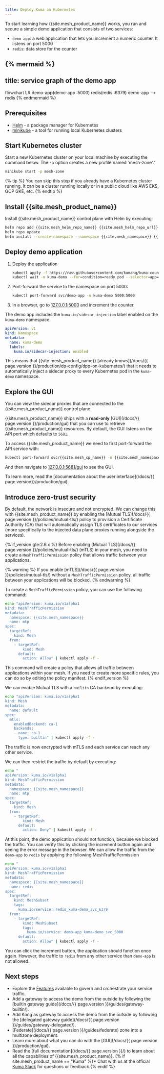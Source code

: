 ```yaml
---
title: Deploy Kuma on Kubernetes
---
```


To start learning how {{site.mesh_product_name}} works, you run and secure a simple demo application that consists of two services:

- `demo-app`: a web application that lets you increment a numeric counter. It listens on port 5000
- `redis`: data store for the counter


{% mermaid %}
---
title: service graph of the demo app
---
flowchart LR
demo-app(demo-app :5000)
redis(redis :6379)
demo-app --> redis
{% endmermaid %}


## Prerequisites
- [Helm](https://helm.sh/) - a package manager for Kubernetes
- [minikube](https://minikube.sigs.k8s.io/docs/) - a tool for running local Kubernetes clusters

## Start Kubernetes cluster

Start a new Kubernetes cluster on your local machine by executing the command below. The -p option creates a new profile named 'mesh-zone'."

```sh
minikube start -p mesh-zone
```

{% tip %}
You can skip this step if you already have a Kubernetes cluster running.
It can be a cluster running locally or in a public cloud like AWS EKS, GCP GKE, etc.
{% endtip %}

## Install {{site.mesh_product_name}}

Install {{site.mesh_product_name}} control plane with Helm by executing:

```sh
helm repo add {{site.mesh_helm_repo_name}} {{site.mesh_helm_repo_url}}
helm repo update
helm install --create-namespace --namespace {{site.mesh_namespace}} {{ site.mesh_helm_install_name }} {{ site.mesh_helm_repo }}
```

## Deploy demo application

1.  Deploy the application
    ```sh
    kubectl apply -f https://raw.githubusercontent.com/kumahq/kuma-counter-demo/master/demo.yaml
    kubectl wait -n kuma-demo --for=condition=ready pod --selector=app=demo-app --timeout=90s
    ```

2.  Port-forward the service to the namespace on port 5000:

    ```sh
    kubectl port-forward svc/demo-app -n kuma-demo 5000:5000
    ```

3.  In a browser, go to [127.0.0.1:5000](http://127.0.0.1:5000) and increment the counter.

The demo app includes the `kuma.io/sidecar-injection` label enabled on the `kuma-demo` namespace.

```yaml
apiVersion: v1
kind: Namespace
metadata:
  name: kuma-demo
  labels:
    kuma.io/sidecar-injection: enabled
```

This means that {{site.mesh_product_name}} [already knows](/docs/{{ page.version }}/production/dp-config/dpp-on-kubernetes/) that it needs to automatically inject a sidecar proxy to every Kubernetes pod in the `kuma-demo` namespace.

## Explore the GUI

You can view the sidecar proxies that are connected to the {{site.mesh_product_name}} control plane.

{{site.mesh_product_name}} ships with a **read-only** [GUI](/docs/{{ page.version }}/production/gui) that you can use to retrieve {{site.mesh_product_name}} resources. By default, the GUI listens on the API port which defaults to `5681`.

To access {{site.mesh_product_name}} we need to first port-forward the API service with:

```sh
kubectl port-forward svc/{{site.mesh_cp_name}} -n {{site.mesh_namespace}} 5681:5681
```

And then navigate to [127.0.0.1:5681/gui](http://127.0.0.1:5681/gui) to see the GUI.

To learn more, read the [documentation about the user interface](/docs/{{ page.version}}/production/gui).

## Introduce zero-trust security

By default, the network is insecure and not encrypted. We can change this with {{site.mesh_product_name}} by enabling the [Mutual TLS](/docs/{{ page.version }}/policies/mutual-tls/) policy to provision a Certificate Authority (CA) that will automatically assign TLS certificates to our services (more specifically to the injected data plane proxies running alongside the services).

{% if_version gte:2.6.x %}
Before enabling [Mutual TLS](/docs/{{ page.version }}/policies/mutual-tls/) (mTLS) in your mesh, you need to create a `MeshTrafficPermission` policy that allows traffic between your applications.

{% warning %}
If you enable [mTLS](/docs/{{ page.version }}/policies/mutual-tls/) without a `MeshTrafficPermission` policy, all traffic between your applications will be blocked. 
{% endwarning %}

To create a `MeshTrafficPermission` policy, you can use the following command:

```sh
echo "apiVersion: kuma.io/v1alpha1
kind: MeshTrafficPermission
metadata:
  namespace: {{site.mesh_namespace}}
  name: mtp
spec:
  targetRef:
    kind: Mesh
  from:
    - targetRef:
        kind: Mesh
      default:
        action: Allow" | kubectl apply -f -
```

This command will create a policy that allows all traffic between applications within your mesh. If you need to create more specific rules, you can do so by editing the policy manifest.
{% endif_version %}

We can enable Mutual TLS with a `builtin` CA backend by executing:

```sh
echo "apiVersion: kuma.io/v1alpha1
kind: Mesh
metadata:
  name: default
spec:
  mtls:
    enabledBackend: ca-1
    backends:
    - name: ca-1
      type: builtin" | kubectl apply -f -
```

The traffic is now encrypted with mTLS and each service can reach any other service.

We can then restrict the traffic by default by executing:

```sh
echo "
apiVersion: kuma.io/v1alpha1
kind: MeshTrafficPermission
metadata:
  namespace: {{site.mesh_namespace}}
  name: mtp
spec:
  targetRef:
    kind: Mesh
  from:
    - targetRef:
        kind: Mesh
      default:
        action: Deny" | kubectl apply -f -
```

At this point, the demo application should not function, because we blocked the traffic.
You can verify this by clicking the increment button again and seeing the error message in the browser.
We can allow the traffic from the `demo-app` to `redis` by applying the following MeshTrafficPermission

```sh
echo "
apiVersion: kuma.io/v1alpha1
kind: MeshTrafficPermission
metadata:
  namespace: {{site.mesh_namespace}}
  name: redis
spec:
  targetRef:
    kind: MeshSubset
    tags:
      kuma.io/service: redis_kuma-demo_svc_6379
  from:
    - targetRef:
        kind: MeshSubset
        tags:
          kuma.io/service: demo-app_kuma-demo_svc_5000
      default:
        action: Allow" | kubectl apply -f -
```

You can click the increment button, the application should function once again.
However, the traffic to `redis` from any other service than `demo-app` is not allowed.

## Next steps

* Explore the [Features](/features) available to govern and orchestrate your service traffic.
* Add a gateway to access the demo from the outside by following the [builtin gateway guide](/docs/{{ page.version }}/guides/gateway-builtin/).
* Add Kong as gateway to access the demo from the outside by following the [delegated gateway guide](/docs/{{ page.version }}/guides/gateway-delegated/).
* [Federate](/docs/{{ page.version }}/guides/federate) zone into a multizone deployment.
* Learn more about what you can do with the [GUI](/docs/{{ page.version }}/production/gui).
* Read the [full documentation](/docs/{{ page.version }}/) to learn about all the capabilities of {{site.mesh_product_name}}.
{% if site.mesh_product_name == "Kuma" %}* Chat with us at the official [Kuma Slack](/community) for questions or feedback.{% endif %}
